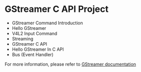 GStreamer C API Project
=======================
* GStreamer Command Introduction
 * Hello GStreamer
 * V4L2 Input Command
 * Streaming
* GStreamer C API
 * Hello GStreamer In C API
 * Bus (Event Handler)

For more information, please refer to [GStreamer documentation](https://gstreamer.freedesktop.org/documentation/)